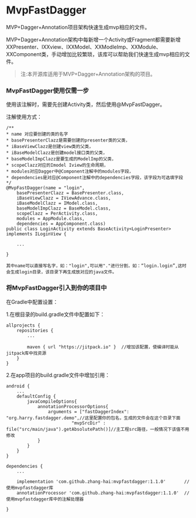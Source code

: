 # MvpFastDagger
MVP+Dagger+Annotation项目架构快速生成mvp相应的文件。

MVP+Dagger+Annotation架构中每新增一个Activity或Fragment都需要新增XXPresenter、IXXview、IXXModel、XXModleImp、XXModule、XXComponent类，手动增加比较繁琐，该库可以帮助我们快速生成mvp相应的文件。

> 注:本开源库适用于MVP+Dagger+Annotation架构的项目。

### MvpFastDagger使用仅需一步 ###

使用该注解时，需要先创建Activity类，然后使用@MvpFastDagger。

注解使用方式：
    
	/**
	* name 对应要创建的类的名字
	* basePresenterClazz是需要创建的presenter类的父类，
	* iBaseViewClazz是创建view类的父类，
	* iBaseModelClazz是创建model接口类的父类，
	* baseModelImpClazz是要生成的ModelImp的父类，
	* scopeClazz对应的Imodel Iview的生命周期，
	* modules对应Dagger中@Component注解中的modules字段，
	* dependencies是对应@Component注解中的dependencies字段，该字段为可选填字段
	*/
	@MvpFastDagger(name = "login",
        basePresenterClazz = BasePresenter.class,
        iBaseViewClazz = IViewAdvance.class,
        iBaseModelClazz = IModel.class,
        baseModelImpClazz = BaseModel.class,
        scopeClazz = PerActivity.class,
        modules = AppModule.class,
        dependencies = AppComponent.class)
	public class LoginActivity extends BaseActivity<LoginPresenter> implements ILoginView {
		
		...

	}

`` 其中name可以直接写名字，如："login",可以用"."进行分割，如：“login.login”,这时会生成login目录，该目录下再生成放对应的java文件。 ``

### 将MvpFastDagger引入到你的项目中 ###

在Gradle中配置设置：

1.在根目录的build.gradle文件中配置如下：
	
	allprojects {
    	repositories {
    	    ...
    	    
    	    maven { url "https://jitpack.io" }  //增加该配置，使编译时能从jitpack库中找资源
    	}
	}

2.在app项目的build.gradle文件中增加引用：

	android {
    	...
		defaultConfig {
        	javaCompileOptions{
        	    annotationProcessorOptions{
					arguments = ["fastDaggerIndex": "org.harry.fastdagger.demo",//这里配置你的包名，生成的文件会在这个目录下面
                             "mvpSrcDir" : file("src/main/java").getAbsolutePath()]//主工程src路径，一般情况下该值不用修改
        	    }
        	}
    	}
	}

	dependencies {
		...
		
		implementation 'com.github.zhang-hai:mvpfastdagger:1.1.0'		//使用mvpfastdagger库
    	annotationProcessor 'com.github.zhang-hai:mvpfastdagger:1.1.0'	//使用mvpfastdagger库中的注解处理器
		
	}


